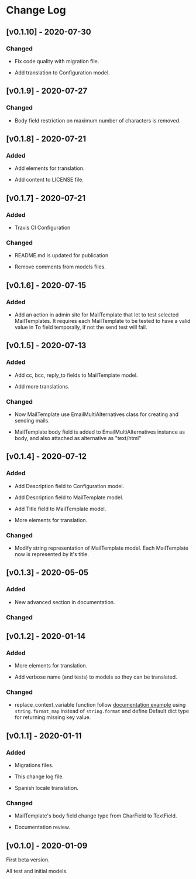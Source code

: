# Change Log
## [v0.1.10] - 2020-07-30

### Changed

- Fix code quality with migration file.

- Add translation to Configuration model.

## [v0.1.9] - 2020-07-27

### Changed

- Body field restriction on maximum number of characters is removed.

## [v0.1.8] - 2020-07-21

### Added

- Add elements for translation.

- Add content to LICENSE file.

## [v0.1.7] - 2020-07-21

### Added

- Travis CI Configuration

### Changed

- README.md is updated for publication

- Remove comments from models files.

## [v0.1.6] - 2020-07-15

### Added

- Add an action in admin site for MailTemplate that let to test selected
 MailTemplates. It requires each MailTemplate to be tested to have a valid
 value in To field temporally, if not the send test will fail.

## [v0.1.5] - 2020-07-13

### Added

- Add cc, bcc, reply_to fields to MailTemplate model.

- Add more translations.

### Changed

- Now MailTemplate use EmailMultiAlternatives class for creating and sending
 mails.

- MailTemplate body field is added to EmailMultiAlternatives instance as
 body, and also attached as alternative as "text/html"


## [v0.1.4] - 2020-07-12

### Added

- Add Description field to Configuration model.

- Add Description field to MailTemplate model.

- Add Title field to MailTemplate model.

- More elements for translation.

### Changed

- Modify string representation of MailTemplate model. Each MailTemplate now is
 represented by it's title.  

## [v0.1.3] - 2020-05-05

### Added

- New advanced section in documentation.

### Changed


## [v0.1.2] - 2020-01-14

### Added

- More elements for translation.

- Add verbose name (and tests) to models so they can be translated.

### Changed

- replace_context_variable function follow [documentation example](https://docs.python.org/3/library/stdtypes.html#str.format_map)
 using ``string.format_map`` instead of ``string.format`` and define Default
 dict type for returning missing key value. 

## [v0.1.1] - 2020-01-11

### Added

- Migrations files.

- This change log file.

- Spanish locale translation.

### Changed

- MailTemplate's body field change type from CharField to TextField.

- Documentation review.


## [v0.1.0] - 2020-01-09
First beta version. 

All test and initial models.
